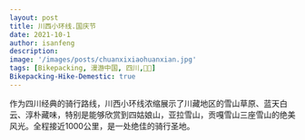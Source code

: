```yaml
---
layout: post
title: 川西小环线.国庆节
date: 2021-10-1
author: isanfeng
description:
image: '/images/posts/chuanxixiaohuanxian.jpg'
tags: [Bikepacking, 漫游中国, 四川,🔐🚳]
Bikepacking-Hike-Demestic: true
---
```


<script>
    function password()
    {
        var i=1;
            var passwd=prompt('此文章已被三丰设置为私密，请寻求三丰授权后再考虑踏足此地吧！','');//这是输入密码的提示语，可以改为你想要显示的内容，比如本站地址之类的
        while(i<3)
        {
            if(passwd=="i love isanfeng")//这是密码
            {
            alert('已被授权，请进！');//这是输入正确后的提示，可以改为自己想要的提示语
            break;
            }
            i++;
            var passwd=prompt('未被授权!请重新输入:\n你还有'+(4-i)+'次机会。');
        }
        if(password!="vip.zan.smarted"&&i==3)
        {
            alert('看来此处不值得踏足，再见喽，亲爱滴，希望你能有更美好的发现。');
            location.href="/";//这是密码输入错误超过3次后转到的错误页面，也可设为别的页面
        }
        return "";
    }
        password();
</script>

作为四川经典的骑行路线，川西小环线浓缩展示了川藏地区的雪山草原、蓝天白云、淳朴藏味，特别是能够欣赏到四姑娘山，亚拉雪山，贡嘎雪山三座雪山的绝美风光。全程接近1000公里，是一处绝佳的骑行圣地。
